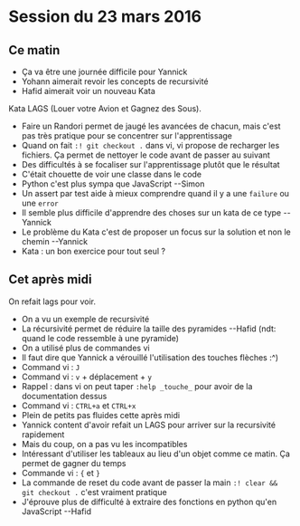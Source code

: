 # Session du 23 mars 2016

## Ce matin

- Ça va être une journée difficile pour Yannick
- Yohann aimerait revoir les concepts de recursivité
- Hafid aimerait voir un nouveau Kata

Kata LAGS (Louer votre Avion et Gagnez des Sous).

- Faire un Randori permet de jaugé les avancées de chacun, mais c'est pas très pratique pour se concentrer sur l'apprentissage
- Quand on fait `:! git checkout .` dans vi, vi propose de recharger les fichiers. Ça permet de nettoyer le code avant de passer au suivant
- Des difficultés à se focaliser sur l'apprentissage plutôt que le résultat
- C'était chouette de voir une classe dans le code
- Python c'est plus sympa que JavaScript --Simon
- Un assert par test aide à mieux comprendre quand il y a une `failure` ou une `error`
- Il semble plus difficile d'apprendre des choses sur un kata de ce type --Yannick
- Le problème du Kata c'est de proposer un focus sur la solution et non le chemin --Yannick
- Kata : un bon exercice pour tout seul ?

## Cet après midi

On refait lags pour voir.

- On a vu un exemple de recursivité
- La récursivité permet de réduire la taille des pyramides --Hafid (ndt: quand le code ressemble à une pyramide)
- On a utilisé plus de commandes vi
- Il faut dire que Yannick a vérouillé l'utilisation des touches flèches :^)
- Command vi : `J`
- Command vi : `v` + déplacement + `y`
- Rappel : dans vi on peut taper `:help _touche_` pour avoir de la documentation dessus
- Command vi : `CTRL+a` et `CTRL+x`
- Plein de petits pas fluides cette après midi
- Yannick content d'avoir refait un LAGS pour arriver sur la recursivité rapidement
- Mais du coup, on a pas vu les incompatibles
- Intéressant d'utiliser les tableaux au lieu d'un objet comme ce matin. Ça permet de gagner du temps
- Commande vi : `{` et `}`
- La commande de reset du code avant de passer la main `:! clear && git checkout .` c'est vraiment pratique
- J'éprouve plus de difficulté à extraire des fonctions en python qu'en JavaScript --Hafid
